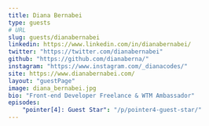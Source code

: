 ```yaml
---
title: Diana Bernabei
type: guests
# URL
slug: guests/dianabernabei
linkedin: https://www.linkedin.com/in/dianabernabei/
twitter: "https://twitter.com/dianabernabei"
github: "https://github.com/dianaberna/"
instagram: "https://www.instagram.com/_dianacodes/"
site: https://www.dianabernabei.com/
layout: "guestPage"
image: diana_bernabei.jpg
bio: "Front-end Developer Freelance & WTM Ambassador"
episodes: 
    "pointer[4]: Guest Star": "/p/pointer4-guest-star/"
---
```


